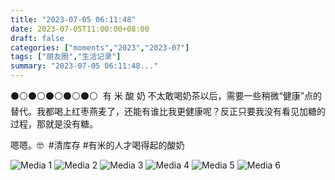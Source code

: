 ```yaml
---
title: "2023-07-05 06:11:48"
date: 2023-07-05T11:00:00+08:00
draft: false
categories: ["moments","2023","2023-07"]
tags: ["朋友圈","生活记录"]
summary: "2023-07-05 06:11:48..."
---
```


⚫⚪⚫⚪⚫⚪⚫⚪⚫⚪
​
​有 米 酸 奶
​
​不太敢喝奶茶以后，需要一些稍微“健康”点的替代。我都喝上红枣燕麦了，还能有谁比我更健康呢？反正只要我没有看见加糖的过程，那就是没有糖。

嗯嗯。🤓
​
​#清库存
​#有米的人才喝得起的酸奶

![Media 1](/Moments/photos/2023-07-05/202307050611480.jpg)
![Media 2](/Moments/photos/2023-07-05/202307050611481.jpg)
![Media 3](/Moments/photos/2023-07-05/202307050611482.jpg)
![Media 4](/Moments/photos/2023-07-05/202307050611483.jpg)
![Media 5](/Moments/photos/2023-07-05/202307050611484.jpg)
![Media 6](/Moments/photos/2023-07-05/202307050611485.jpg)

